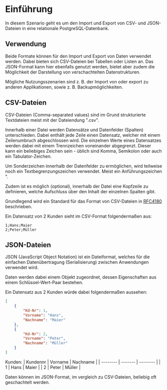 # Einführung
In diesem Szenario geht es um den Import und Export von CSV- und JSON-Dateien in eine relationale PostgreSQL-Datenbank.

## Verwendung
Beide Formate können für den Import und Export von Daten verwendet werden. Dabei bieten sich CSV-Dateien bei Tabellen oder Listen an. Das JSON-Format kann hier ebenfalls genutzt werden, bietet aber zudem die Möglichkeit der Darstellung von verschachtelten Datenstrukturen.

Mögliche Nutzungsszenarien sind z. B. der Import von oder export zu anderen Applikationen, sowie z. B. Backupmöglichkeiten.

## CSV-Dateien
CSV-Dateien (Comma-separated values) sind im Grund strukturierte Textdateien meist mit der Dateiendung ".csv".

Innerhalb einer Datei werden Datensätze und Datenfelder (Spalten) unterschieden. Dabei enthält jede Zeile einen Datensatz, welcher mit einem Zeilenumbruch abgeschlossen wird. Die einzelnen Werte eines Datensatzes werden dabei mit einem Trennzeichen voneinander abgegrenzt. Dieser kann ein beliebiges Zeichen sein - üblich sind Komma, Semikolon oder auch ein Tabulator-Zeichen. 

Um Sonderzeichen innerhalb der Datenfelder zu ermöglichen, wird teilweise noch ein Textbegrenzungszeichen verwendet. Meist ein Anführungszeichen ".

Zudem ist es möglich (optional), innerhalb der Datei eine Kopfzeile zu definieren, welche Aufschluss über den Inhalt der einzelnen Spalten gibt.

Grundlegend wird ein Standard für das Format von CSV-Dateien in [RFC4180](https://datatracker.ietf.org/doc/html/rfc4180) beschrieben.

Ein Datensatz von 2 Kunden sieht im CSV-Format folgendermaßen aus:

```CSV
1;Hans;Maier
2;Peter;Müller
```

## JSON-Dateien
JSON (JavaScript Object Notation) ist ein Dateiformat, welches für die einfachen Datenübertragung (Serialisierung) zwischen Anwendungen verwendet wird.

Daten werden dabei einem Objekt zugeordnet, dessen Eigenschaften aus einem Schlüssel-Wert-Paar bestehen.

Ein Datensatz aus 2 Kunden würde dabei folgendermaßen aussehen:

```JSON
[
    {
        "Kd-Nr": 1,
        "Vorname": "Hans",
        "Nachname": "Maier"
    },
    {
        "Kd-Nr": 2,
        "Vorname": "Peter",
        "Nachname": "Müller"
    }
]
```

Kunden:
| Kundennr | Vorname | Nachname |
| -------- | ------- | -------- |
| 1        | Hans    | Maier    |
| 2        | Peter   | Müller   |

Daten können im JSON-Format, im vergleich zu CSV-Dateien, beliebig oft geschachtelt werden.


